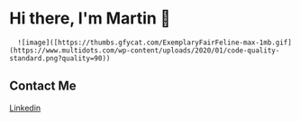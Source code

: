 # Hi there, I'm Martin 👋
      ![image]([https://thumbs.gfycat.com/ExemplaryFairFeline-max-1mb.gif](https://www.multidots.com/wp-content/uploads/2020/01/code-quality-standard.png?quality=90))
   
## Contact Me
[Linkedin](https://www.linkedin.com/in/mart%C3%ADn-raschinsky-083546158/)
